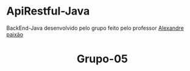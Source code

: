 # ApiRestful-Java
BackEnd-Java desenvolvido pelo grupo feito pelo professor <a href="https://github.com/aopaixao">Alexandre paixão</a>
<h1 align="center">Grupo-05</h1>
